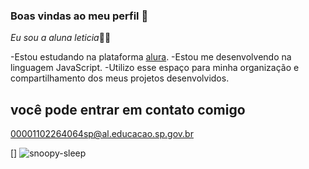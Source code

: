 ### Boas vindas ao meu perfil 💜

*Eu sou a aluna leticia*🏫👧

-Estou estudando na plataforma [alura](https://cursos.alura.com.br).
-Estou me desenvolvendo na linguagem JavaScript.
-Utilizo esse espaço para minha organização e compartilhamento dos meus projetos desenvolvidos.


## você pode entrar em contato comigo 

00001102264064sp@al.educacao.sp.gov.br 

[] ![snoopy-sleep](https://github.com/le1208/le1208/assets/170032637/8cae8b01-1952-44d4-991a-548948308e5a)
